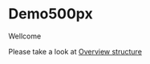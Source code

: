 # Demo500px
Wellcome

Please take a look at [Overview structure](https://github.com/sahara108/Simple500px/wiki/Overview-structure)
